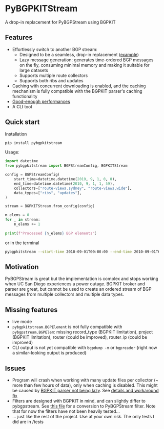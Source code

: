 # PyBGPKITStream

A drop-in replacement for PyBGPStream using BGPKIT

## Features

- Effortlessly switch to another BGP stream:
  - Designed to be a seamless, drop-in replacement ([example](tests/test_stream.py#L38))
  - Lazy message generation: generates time-ordered BGP messages on the fly, consuming minimal memory and making it suitable for large datasets
  - Supports multiple route collectors
  - Supports both ribs and updates
- Caching with concurrent downloading is enabled, and the caching mechanism is fully compatible with the BGPKIT parser's caching functionality
- [Good-enough performances](examples/perf.ipynb)
- A CLI tool

## Quick start

Installation

```sh
pip install pybgpkitstream
```

Usage:

```python
import datetime
from pybgpkitstream import BGPStreamConfig, BGPKITStream

config = BGPStreamConfig(
    start_time=datetime.datetime(2010, 9, 1, 0, 0),
    end_time=datetime.datetime(2010, 9, 1, 1, 59),
    collectors=["route-views.sydney", "route-views.wide"],
    data_types=["ribs", "updates"],
)

stream = BGPKITStream.from_config(config)

n_elems = 0
for _ in stream:
    n_elems += 1
    
print(f"Processed {n_elems} BGP elements")
```

or in the terminal

```sh
pybgpkitstream --start-time 2010-09-01T00:00:00 --end-time 2010-09-01T01:59:00 --collectors route-views.sydney route-views.wide --data-types updates > updates.txt
```

## Motivation

PyBGPStream is great but the implementation is complex and stops working when UC San Diego experiences a power outage.
BGPKIT broker and parser are great, but cannot be used to create an ordered stream of BGP messages from multiple collectors and multiple data types.

## Missing features

- live mode
- `pybgpkitstream.BGPElement` is not fully compatible with `pybgpstream.BGPElem`: missing record_type (BGPKIT limitation), project (BGPKIT limitation), router (could be improved), router_ip (could be improved)
- CLI output is not yet compatible with `bgpdump -m` or `bgpreader` (right now a similar-looking output is produced)

## Issues

- Program will crash when working with many update files per collector (~ more than few hours of data), only when caching is disabled. This might be caused by [BGPKIT parser not being lazy](https://github.com/bgpkit/bgpkit-parser/pull/239). See [details and workaround fix](examples/many_updates.ipynb)
- Filters are designed with BGPKIT in mind, and can slightly differ to pybgpstream. See [this file](tests/pybgpstream_utils.py) for a conversion to PyBGPStream filter. Note that for now the filters have not been heavily tested...
- ... just like the rest of the project. Use at your own risk. The only tests I did are in /tests
